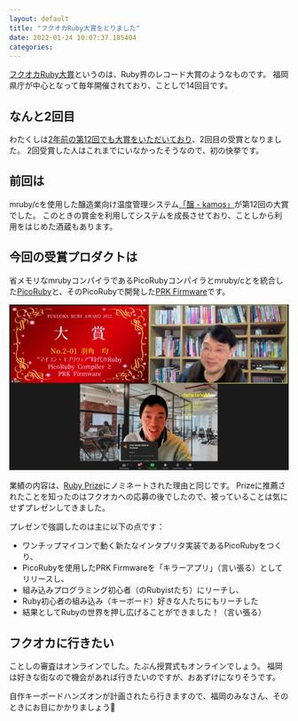 ```yaml
---
layout: default
title: "フクオカRuby大賞をとりました"
date: 2022-01-24 10:07:37.185404
categories: 
---
```


[フクオカRuby大賞](http://www.digitalfukuoka.jp/events/239)というのは、Ruby界のレコード大賞のようなものです。
福岡県庁が中心となって毎年開催されており、ことしで14回目です。

## なんと2回目

わたくしは[2年前の第12回でも大賞をいただいており](http://www.digitalfukuoka.jp/topics/144)、2回目の受賞となりました。
2回受賞した人はこれまでにいなかったそうなので、初の快挙です。

## 前回は

mruby/cを使用した醸造業向け温度管理システム[「醸 - kamos」](https://kamos.herokuapp.com/)が第12回の大賞でした。
このときの賞金を利用してシステムを成長させており、ことしから利用をはじめた酒蔵もあります。

## 今回の受賞プロダクトは

省メモリなmrubyコンパイラであるPicoRubyコンパイラとmruby/cとを統合した[PicoRuby](https://github.com/picoruby/picoruby)と、そのPicoRubyで開発した[PRK Firmware](https://github.com/picoruby/prk_firmware)です。

![](/assets/images/202201/fukuoka2022_2.png)

業績の内容は、[Ruby Prize](https://rubyprize.jp/)にノミネートされた理由と同じです。
Prizeに推薦されたことを知ったのはフクオカへの応募の後でしたので、被っていることは気にせずプレゼンしてきました。


プレゼンで強調したのは主に以下の点です：

- ワンチップマイコンで動く新たなインタプリタ実装であるPicoRubyをつくり、
- PicoRubyを使用したPRK Firmwareを「キラーアプリ」（言い張る）としてリリースし、
- 組み込みプログラミング初心者（のRubyistたち）にリーチし、
- Ruby初心者の組み込み（キーボード）好きな人たちにもリーチした
- 結果としてRubyの世界を押し広げることができました！（言い張る）

## フクオカに行きたい

ことしの審査はオンラインでした。たぶん授賞式もオンラインでしょう。
福岡は好きな街なので機会があれば行きたいのですが、おあずけになりそうです。


自作キーボードハンズオンが計画されたら行きますので、福岡のみなさん、そのときにお目にかかりましょう👋

